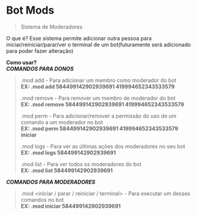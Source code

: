 # Bot Mods

> Sistema de Moderadores

O que é? Esse sistema permite adicionar outra pessoa para iniciar/reiniciar/parar/ver o terminal de um bot\(futuramente será adicionado para poder fazer alteração\)

**Como usar?**  
 _**COMANDOS PARA DONOS**_  


> .mod add   - Para adicionar um membro como moderador do bot  
>  **EX: .mod add 584499142902939691 419994652343533579**
>
> .mod remove   - Para remover um membro de moderador do bot  
>  **EX: .mod remove 584499142902939691 419994652343533579**
>
> .mod perm    - Para adicionar/remover a permissão do uso de um comando a um moderador no bot  
>  **EX: .mod perm 584499142902939691 419994652343533579 iniciar**
>
> .mod logs  - Para ver as últimas ações dos moderadores no seu bot  
>  **EX: .mod logs 584499142902939691**
>
> .mod list  - Para ver todos os moderadores do bot  
>  **EX: .mod list 584499142902939691**

_**COMANDOS PARA MODERADORES**_  


> .mod &lt;iniciar / parar / reiniciar / terminal&gt;  - Para executar um desses comandos no bot  
>  **EX: .mod iniciar 584499142902939691**

